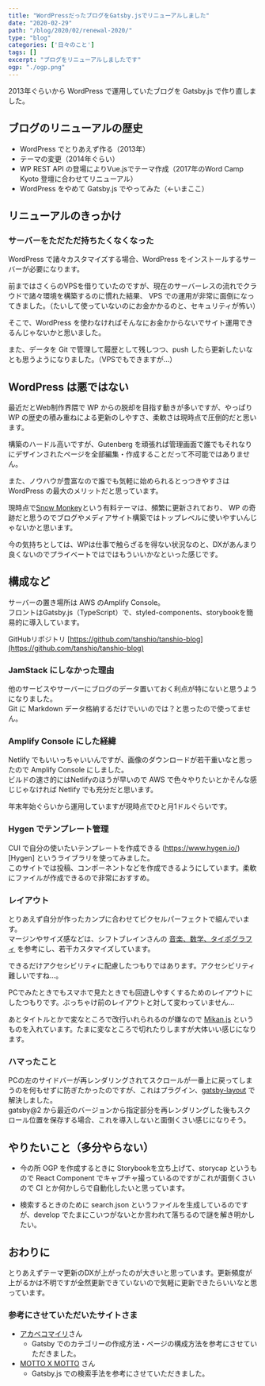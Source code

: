 ```yaml
---
title: "WordPressだったブログをGatsby.jsでリニューアルしました"
date: "2020-02-29"
path: "/blog/2020/02/renewal-2020/"
type: "blog"
categories: ['日々のこと']
tags: []
excerpt: "ブログをリニューアルしましたです"
ogp: "./ogp.png"
---
```


2013年ぐらいから WordPress で運用していたブログを Gatsby.js で作り直しました。

## ブログのリニューアルの歴史

- WordPress でとりあえず作る（2013年）
- テーマの変更（2014年ぐらい）
- WP REST API の登場によりVue.jsでテーマ作成（2017年のWord Camp Kyoto 登壇に合わせてリニューアル）
- WordPress をやめて Gatsby.js でやってみた（←いまここ）

## リニューアルのきっかけ

### サーバーをただただ持ちたくなくなった

WordPress で諸々カスタマイズする場合、WordPress をインストールするサーバーが必要になります。

前まではさくらのVPSを借りていたのですが、現在のサーバーレスの流れでクラウドで諸々環境を構築するのに慣れた結果、 VPS での運用が非常に面倒になってきました。（たいして使っていないのにお金かかるのと、セキュリティが怖い）

そこで、WordPress を使わなければそんなにお金かからないでサイト運用できるんじゃないかと思いました。
  
また、データを Git で管理して履歴として残しつつ、push したら更新したいなとも思うようになりました。（VPSでもできますが…）

## WordPress は悪ではない

最近だとWeb制作界隈で WP からの脱却を目指す動きが多いですが、やっぱり WP の歴史の積み重ねによる更新のしやすさ、柔軟さは現時点で圧倒的だと思います。

構築のハードル高いですが、Gutenberg を頑張れば管理画面で誰でもそれなりにデザインされたページを全部編集・作成することだって不可能ではありません。
  
また、ノウハウが豊富なので誰でも気軽に始められるとっつきやすさは WordPress の最大のメリットだと思っています。

現時点で[Snow Monkey](https://snow-monkey.2inc.org/)という有料テーマは、頻繁に更新されており、 WP の奇跡だと思うのでブログやメディアサイト構築ではトップレベルに使いやすいんじゃないかと思います。

今の気持ちとしては、WPは仕事で触らざるを得ない状況なのと、DXがあんまり良くないのでプライベートではではもういいかなといった感じです。

## 構成など

サーバーの置き場所は AWS のAmplify Console。  
フロントはGatsby.js（TypeScript）で、styled-components、storybookを簡易的に導入しています。

GitHubリポジトリ [https://github.com/tanshio/tanshio-blog](https://github.com/tanshio/tanshio-blog)

### JamStack にしなかった理由

他のサービスやサーバーにブログのデータ置いておく利点が特にないと思うようになりました。  
Git に Markdown データ格納するだけでいいのでは？と思ったので使ってません。

### Amplify Console にした経緯

Netlify でもいいっちゃいいんですが、画像のダウンロードが若干重いなと思ったので Amplify Console にしました。  
ビルドの速さ的にはNetlifyのほうが早いので AWS で色々やりたいとかそんな感じじゃなければ Netlify でも充分だと思います。

年末年始ぐらいから運用していますが現時点でひと月1ドルぐらいです。

### Hygen でテンプレート管理

CUI で自分の使いたいテンプレートを作成できる (https://www.hygen.io/)[Hygen] というライブラリを使ってみました。  
このサイトでは投稿、コンポーネントなどを作成できるようにしています。柔軟にファイルが作成できるので非常におすすめ。

### レイアウト
とりあえず自分が作ったカンプに合わせてピクセルパーフェクトで組んでいます。  
マージンやサイズ感などは、シフトブレインさんの [音楽、数学、タイポグラフィ](https://standard.shiftbrain.com/blog/music-math-typography) を参考にし、若干カスタマイズしています。

できるだけアクセシビリティに配慮したつもりではあります。アクセシビリティ難しいですね…。

PCでみたときでもスマホで見たときでも回遊しやすくするためのレイアウトにしたつもりです。ぶっちゃけ前のレイアウトと対して変わっていません…

あとタイトルとかで変なところで改行いれられるのが嫌なので [Mikan.js](https://github.com/trkbt10/mikan.js) というものを入れています。たまに変なところで切れたりしますが大体いい感じになります。

### ハマったこと

PCの左のサイドバーが再レンダリングされてスクロールが一番上に戻ってしまうのを何もせずに防ぎたかったのですが、これはプラグイン、[gatsby-layout](https://www.gatsbyjs.org/packages/gatsby-plugin-layout/) で解決しました。  
gatsby@2 から最近のバージョンから指定部分を再レンダリングした後もスクロール位置を保存する場合、これを導入しないと面倒くさい感じになりそう。


## やりたいこと（多分やらない）

- 今の所 OGP を作成するときに Storybookを立ち上げて、storycap というもので React Component でキャプチャ撮っているのですがこれが面倒くさいので CI とか何かしらで自動化したいと思っています。

- 検索するときのために search.json というファイルを生成しているのですが、develop でたまにこいつがないとか言われて落ちるので謎を解き明かしたい。


## おわりに
とりあえずテーマ更新のDXが上がったのが大きいと思っています。更新頻度が上がるかは不明ですが全然更新できていないので気軽に更新できたらいいなと思っています。

### 参考にさせていただいたサイトさま
- [アカベコマイリ](https://akabeko.me/blog/)さん
  - Gatsby でのカテゴリーの作成方法・ページの構成方法を参考にさせていただきました。
- [MOTTO X MOTTO](https://mottox2.com/) さん
  - Gatsby.js での検索手法を参考にさせていただきました。
